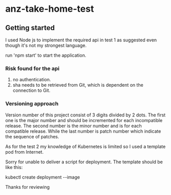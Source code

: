 # anz-take-home-test
## Getting started
I used Node js to implement the required api in test 1 as suggested even though it's not my strongest language.

run 'npm start' to start the application.

### Risk found for the api
 1. no authentication.
 2. sha needs to be retrieved from Git, which is dependent on the connection to Git.

### Versioning approach
Version number of this project consist of 3 digits divided by 2 dots.
The first one is the major number and should be incremented for each incompatible release.
The second number is the minor number and is for each compatible release.
While the last number is patch number which indicate the sequence of patches.

As for the test 2 my knowledge of Kubernetes is limited so I used a template pod from Internet.

Sorry for unable to deliver a script for deployment. The template should be like this:

kubectl create deployment <deployment name> --image <image to use>

Thanks for reviewing
